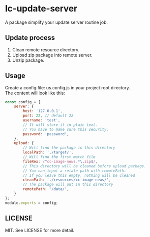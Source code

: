# lc-update-server
A package simplify your update server routine job.

## Update process
1. Clean remote resource directory.
2. Upload zip package into remote server.
3. Unzip package.

## Usage
Create a config file: us.config.js in your project root directory.<br>
The content will look like this: 
```js
const config = {
    server: {
        host: '127.0.0.1',
        port: 22, // default 22
        username: 'test',
        // It will store it in plain text.
        // You have to make sure this security.
        password: 'password',
    },
    upload: {
        // Will find the package in this directory
        localPath: './target/',
        // Will find the first match file
        fileRex: /^cc-image-news.*\.zip$/,
        // This directory will be cleaned before upload package.
        // You can input a relate path with remotePath.
        // If you leave this empty, nothing will be cleaned
        cleanPath: './resources/cc-image-news/',
        // The package will put in this directory
        remotePath: '/data/',
    }
};
module.exports = config;
```

## LICENSE
MIT. See LICENSE for more detail.